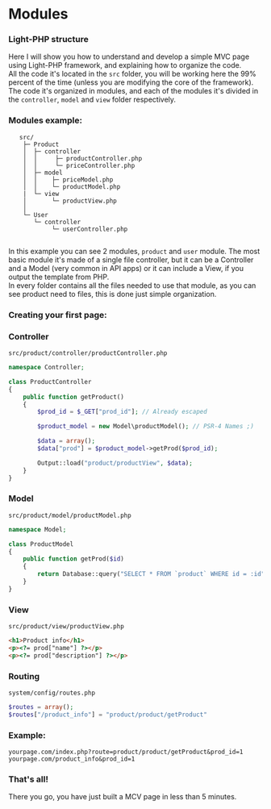 # Modules

### Light-PHP structure
Here I will show you how to understand and develop a simple MVC page using Light-PHP framework, and explaining how to organize the code.  
All the code it's located in the `src` folder, you will be working here the 99% percent of the time (unless you are modifying the core of the framework).  
The code it's organized in modules, and each of the modules it's divided in the `controller`, `model` and `view` folder respectively.  

### Modules example:  
```
   src/
    ├─ Product
    │  ├─ controller
    │  │     ├─ productController.php
    │  │     └─ priceController.php
    │  ├─ model
    │  │    ├─ priceModel.php
    │  │    └─ productModel.php
    |  └─ view
    │       └─ productView.php
    │
    └─ User
       └─ controller
            └─ userController.php
    
```
In this example you can see 2 modules, `product` and `user` module. The most basic module it's made of a single file controller, but it can be a Controller and a Model (very common in API apps) or it can include a View, if you output the template from PHP.  
In every folder contains all the files needed to use that module, as you can see product need to files, this is done just simple organization.  

### Creating your first page:  

### Controller 
`src/product/controller/productController.php`

``` php
namespace Controller;

class ProductController
{
    public function getProduct()
    {
		$prod_id = $_GET["prod_id"]; // Already escaped

        $product_model = new Model\productModel(); // PSR-4 Names ;)

		$data = array();
		$data["prod"] = $product_model->getProd($prod_id);

		Output::load("product/productView", $data);
	}
}
```

### Model
`src/product/model/productModel.php`
``` php
namespace Model;

class ProductModel
{
    public function getProd($id)
    {
		return Database::query("SELECT * FROM `product` WHERE id = :id", array("id" => $id));
	}
}
```

### View
`src/product/view/productView.php`
``` html
<h1>Product info</h1>
<p><?= prod["name"] ?></p>
<p><?= prod["description"] ?></p>
```

### Routing
`system/config/routes.php`
``` php
$routes = array();
$routes["/product_info"] = "product/product/getProduct"
```

### Example:  
`yourpage.com/index.php?route=product/product/getProduct&prod_id=1`  
`yourpage.com/product_info&prod_id=1`  

### That's all!
There you go, you have just built a MCV page in less than 5 minutes.
